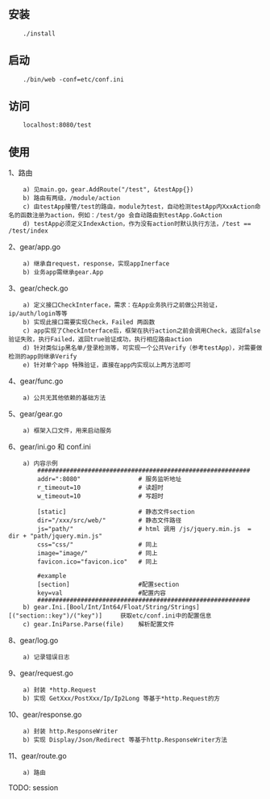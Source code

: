 ## 安装
```
    ./install
```

## 启动
```
    ./bin/web -conf=etc/conf.ini
```

## 访问
```
    localhost:8080/test
```

## 使用
1、路由
```
    a) 见main.go，gear.AddRoute("/test", &testApp{})
    b) 路由有两级，/module/action
    c) 由testApp接管/test的路由，module为test，自动检测testApp内XxxAction命名的函数注册为action，例如：/test/go 会自动路由到testApp.GoAction
    d) testApp必须定义IndexAction，作为没有action时默认执行方法，/test == /test/index
```

2、gear/app.go
```
    a) 继承自request，response，实现appInerface
    b) 业务app需继承gear.App
```

3、gear/check.go
```
    a) 定义接口CheckInterface，需求：在App业务执行之前做公共验证，ip/auth/login等等
    b) 实现此接口需要实现Check，Failed 两函数
    c) app实现了CheckInterface后，框架在执行action之前会调用Check，返回false验证失败，执行Failed，返回true验证成功，执行相应路由action
    d) 针对类似ip黑名单/登录检测等，可实现一个公共Verify（参考testApp），对需要做检测的app则继承Verify
    e) 针对单个app 特殊验证，直接在app内实现以上两方法即可
```

4、gear/func.go
```
    a) 公共无其他依赖的基础方法
```

5、gear/gear.go
```
    a) 框架入口文件，用来启动服务
```

6、gear/ini.go 和 conf.ini
```
    a) 内容示例
        ###########################################################
        addr=":8080"                # 服务监听地址
        r_timeout=10                # 读超时
        w_timeout=10                # 写超时

        [static]                    # 静态文件section
        dir="/xxx/src/web/"         # 静态文件路径
        js="path/"                  # html 调用 /js/jquery.min.js  = dir + "path/jquery.min.js"
        css="css/"                  # 同上
        image="image/"              # 同上
        favicon.ico="favicon.ico"   # 同上
        
        #example
        [section]                   #配置section
        key=val                     #配置内容
        ###########################################################
    b) gear.Ini.[Bool/Int/Int64/Float/String/Strings][("section::key")/("key")]     获取etc/conf.ini中的配置信息
    c) gear.IniParse.Parse(file)    解析配置文件
```

8、gear/log.go
```
    a) 记录错误日志
```

9、gear/request.go
```
    a) 封装 *http.Request
    b) 实现 GetXxx/PostXxx/Ip/Ip2Long 等基于*http.Request的方
```

10、gear/response.go
```
    a) 封装 http.ResponseWriter
    b) 实现 Display/Json/Redirect 等基于http.ResponseWriter方法
```

11、gear/route.go
```
    a) 路由
```

TODO:
session
